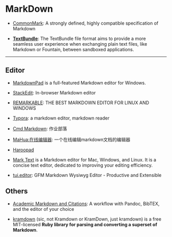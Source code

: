 # MarkDown

* [CommonMark](https://commonmark.org/): A strongly defined, highly compatible specification of Markdown

* **[TextBundle](http://textbundle.org/)**: The TextBundle file format aims to provide a more seamless user experience when exchanging plain text files, like Markdown or Fountain, between sandboxed applications.

-----

## Editor

* [MarkdownPad](http://markdownpad.com/) is a full-featured Markdown editor for Windows.

* [StackEdit](https://stackedit.io/): In-browser Markdown editor

* [REMARKABLE](http://remarkableapp.github.io/): THE BEST MARKDOWN EDITOR FOR LINUX AND WINDOWS

* [Typora](https://typora.io/): a markdown editor, markdown reader

* [Cmd Markdown](https://www.zybuluo.com): 作业部落

* [MaHua:在线编辑器](http://mahua.jser.me/): 一个在线编辑markdown文档的编辑器

* [Haroopad](http://pad.haroopress.com/)

* [Mark Text](https://marktext.github.io/website/) is a Markdown editor for Mac, Windows, and Linux. It is a concise text editor, dedicated to improving your editing efficiency.

* [tui.editor](http://ui.toast.com/tui-editor/): GFM Markdown Wysiwyg Editor - Productive and Extensible

## Others

* [Academic Markdown and Citations](https://www.chriskrycho.com/2015/academic-markdown-and-citations.html): A workflow with Pandoc, BibTEX, and the editor of your choice

* [kramdown](https://kramdown.gettalong.org/index.html) (sic, not Kramdown or KramDown, just kramdown) is a free MIT-licensed **Ruby library for parsing and converting a superset of Markdown**.
